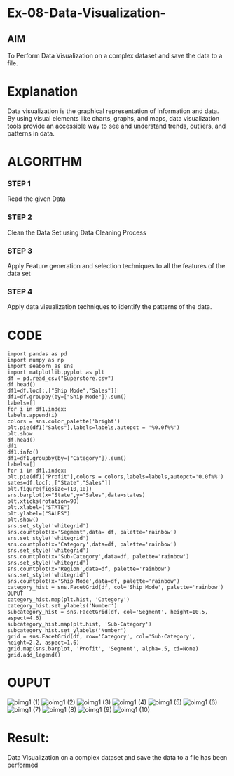 # Ex-08-Data-Visualization-

## AIM
To Perform Data Visualization on a complex dataset and save the data to a file. 

# Explanation
Data visualization is the graphical representation of information and data. By using visual elements like charts, graphs, and maps, data visualization tools provide an accessible way to see and understand trends, outliers, and patterns in data.

# ALGORITHM
### STEP 1
Read the given Data
### STEP 2
Clean the Data Set using Data Cleaning Process
### STEP 3
Apply Feature generation and selection techniques to all the features of the data set
### STEP 4
Apply data visualization techniques to identify the patterns of the data.


# CODE
```
import pandas as pd
import numpy as np
import seaborn as sns
import matplotlib.pyplot as plt
df = pd.read_csv("Superstore.csv")
df.head()
df1=df.loc[:,["Ship Mode","Sales"]]
df1=df.groupby(by=["Ship Mode"]).sum()
labels=[]
for i in df1.index:
labels.append(i)
colors = sns.color_palette('bright')
plt.pie(df1["Sales"],labels=labels,autopct = '%0.0f%%')
plt.show
df.head()
df1
df1.info()
df1=df1.groupby(by=["Category"]).sum()
labels=[]
for i in df1.index:
plt.pie(df1["Profit"],colors = colors,labels=labels,autopct='0.0f%%')
sates=df.loc[:,["State","Sales"]]
plt.figure(figsize=(10,10))
sns.barplot(x="State",y="Sales",data=states)
plt.xticks(rotation=90)
plt.xlabel=("STATE")
plt.ylabel=("SALES")
plt.show()
sns.set_style('whitegrid')
sns.countplot(x='Segment',data= df, palette='rainbow')
sns.set_style('whitegrid')
sns.countplot(x='Category',data=df, palette='rainbow')
sns.set_style('whitegrid')
sns.countplot(x='Sub-Category',data=df, palette='rainbow')
sns.set_style('whitegrid')
sns.countplot(x='Region',data=df, palette='rainbow')
sns.set_style('whitegrid')
sns.countplot(x='Ship Mode',data=df, palette='rainbow')
category_hist = sns.FacetGrid(df, col='Ship Mode', palette='rainbow')
OUPUT
category_hist.map(plt.hist, 'Category')
category_hist.set_ylabels('Number')
subcategory_hist = sns.FacetGrid(df, col='Segment', height=10.5, aspect=4.6)
subcategory_hist.map(plt.hist, 'Sub-Category')
subcategory_hist.set_ylabels('Number')
grid = sns.FacetGrid(df, row='Category', col='Sub-Category', height=2.2, aspect=1.6)
grid.map(sns.barplot, 'Profit', 'Segment', alpha=.5, ci=None)
grid.add_legend()
```


# OUPUT
![oimg1 (1)](https://user-images.githubusercontent.com/94288340/173876486-f2040c3f-170e-4c75-9e0b-11f34ff7edb8.png)
![oimg1 (2)](https://user-images.githubusercontent.com/94288340/173876562-948ef415-994f-452b-8c1a-578679922f6b.png)
![oimg1 (3)](https://user-images.githubusercontent.com/94288340/173876609-0da3ceb4-8a58-48cc-9db5-d095ebf1b88b.png)
![oimg1 (4)](https://user-images.githubusercontent.com/94288340/173876661-faa99dbe-59da-4bfe-8f01-2f47adfee9d4.png)
![oimg1 (5)](https://user-images.githubusercontent.com/94288340/173876700-1ac1a996-be91-4f88-b971-3ddce2eb848f.png)
![oimg1 (6)](https://user-images.githubusercontent.com/94288340/173876730-3bbfb388-84c0-414b-b9bd-1b9843a1b780.png)
![oimg1 (7)](https://user-images.githubusercontent.com/94288340/173876823-dd47af16-295e-411a-b328-85e0a3712255.png)
![oimg1 (8)](https://user-images.githubusercontent.com/94288340/173876846-c49a53b2-d055-4b19-9868-d49854dd9af1.png)
![oimg1 (9)](https://user-images.githubusercontent.com/94288340/173877050-a25591f3-be37-48a9-816e-4dda84603eb9.png)
![oimg1 (10)](https://user-images.githubusercontent.com/94288340/173876980-ea59379c-025f-41fa-97a0-4246fb7e212d.png)
# Result:
Data Visualization on a complex dataset and save the data to a file has been performed


